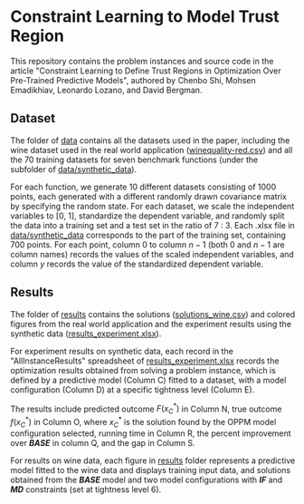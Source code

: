 # Constraint Learning to Model Trust Region

This repository contains the problem instances and source code in the article "Constraint Learning to Define Trust Regions in Optimization Over Pre-Trained Predictive Models", authored by Chenbo Shi, Mohsen Emadikhiav, Leonardo Lozano, and David Bergman.

## Dataset 
The folder of [data](../data/) contains all the datasets used in the paper, including the wine dataset used in the real world application ([winequality-red.csv](../data/winequality-red.csv)) and all the 70 training datasets for seven benchmark functions (under the subfolder of [data/synthetic_data](../data/synthetic_data)). 

For each function, we generate 10 different datasets consisting of 1000 points, each generated with a different randomly drawn covariance matrix by specifying the random state. For each dataset, we scale the independent variables to [0, 1], standardize the dependent variable, and randomly split the data into a training set and a test set in the ratio of 7 : 3. Each .xlsx file in [data/synthetic_data](../data/synthetic_data) corresponds to the part of the training set, containing 700 points. For each point, column $0$ to column $n-1$ (both $0$ and $n-1$ are column names) records the values of the scaled independent variables, and column $y$ records the value of the standardized dependent variable. 

## Results 
The folder of [results](results/) contains the solutions ([solutions_wine.csv](../results/solutions_wine.csv)) and colored figures from the real world application and the experiment results using the synthetic data ([results_experiment.xlsx](../results/results_experiment.xlsx)). 

For experiment results on synthetic data, each record in the "AllInstanceResults" spreadsheet of [results_experiment.xlsx](../results/results_experiment.xlsx) records the optimization results obtained from solving a problem instance, which is defined by a predictive model (Column C) fitted to a dataset, with a model configuration (Column D) at a specific tightness level (Column E). 

The results include predicted outcome $F(x^\ast_C)$ in Column N, true outcome $f(x^\ast_C)$ in Column O, where $x^\ast_C$ is the solution found by the OPPM model configuration selected, running time in Column R, the percent improvement over **$BASE$** in column Q, and the gap in Column S.

For results on wine data, each figure in [results](results/) folder represents a predictive model fitted to the wine data and displays training input data, and solutions obtained from the **$BASE$** model and two model configurations with **$IF$** and **$MD$** constraints (set at tightness level 6).
